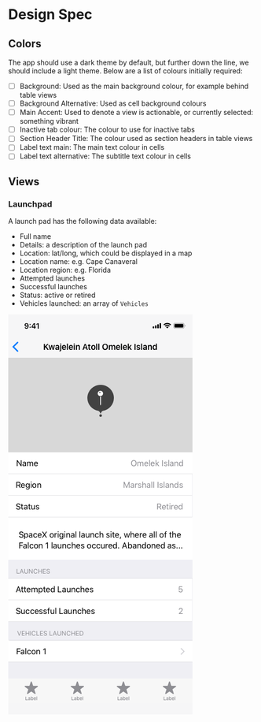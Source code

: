 # Design Spec

## Colors

The app should use a dark theme by default, but further down the line, we should include a light theme. Below are a list of colours initially required:

- [ ] Background: Used as the main background colour, for example behind table views
- [ ] Background Alternative: Used as cell background colours
- [ ] Main Accent: Used to denote a view is actionable, or currently selected: something vibrant
- [ ] Inactive tab colour: The colour to use for inactive tabs
- [ ] Section Header Title: The colour used as section headers in table views
- [ ] Label text main: The main text colour in cells
- [ ] Label text alternative: The subtitle text colour in cells

## Views

### Launchpad

A launch pad has the following data available:

- Full name
- Details: a description of the launch pad
- Location: lat/long, which could be displayed in a map
- Location name: e.g. Cape Canaveral
- Location region: e.g. Florida
- Attempted launches
- Successful launches
- Status: active or retired
- Vehicles launched: an array of `Vehicles`

![Launch Pad Wireframe](images/launch-pad.png)

